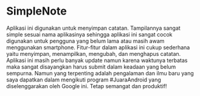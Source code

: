# SimpleNote
 
Aplikasi ini digunakan untuk menyimpan catatan. Tampilannya sangat simple sesuai nama aplikasinya sehingga aplikasi ini sangat cocok digunakan untuk pengguna yang belum lama atau masih awam menggunakan smartphone. Fitur-fitur dalam aplikasi ini cukup sederhana yaitu menyimpan, menampilkan, mengubah, dan menghapus catatan. Aplikasi ini masih perlu banyak update namun karena waktunya terbatas maka sangat disayangkan harus submit dalam keadaan yang belum sempurna. Namun yang terpenting adalah pengalaman dan ilmu baru yang saya dapatkan dalam mengikuti program #JuaraAndroid yang diselenggarakan oleh Google ini. Tetap semangat dan produktif!
